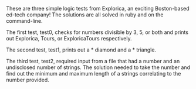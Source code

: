 These are three simple logic tests from Explorica, an exciting Boston-based
ed-tech company! The solutions are all solved in ruby and on the command-line.

The first test, test0, checks for numbers divisible by 3, 5, or both and prints out Explorica, Tours, or ExploricaTours respectively.

The second test, test1, prints out a * diamond and a * triangle.

The third test, test2, required input from a file that had a number and an undisclosed number of strings. The solution needed to take the number and find out the minimum and maximum length of a strings correlating to the number provided.
